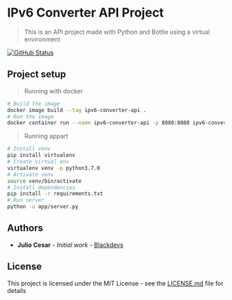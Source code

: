 # IPv6 Converter API Project

> This is an API project made with Python and Bottle using a virtual environment

<!-- [![Build Status](https://badgen.net/travis/julio-cesar-development/todo-vue?icon=travis)](https://travis-ci.org/julio-cesar-development/ipv6-converter-api) -->
[![GitHub Status](https://badgen.net/github/status/julio-cesar-development/ipv6-converter-api)](https://github.com/julio-cesar-development/ipv6-converter-api)

## Project setup

> Running with docker

```bash
# Build the image
docker image build --tag ipv6-converter-api .
# Run the image
docker container run --name ipv6-converter-api -p 8080:8080 ipv6-converter-api
```

> Running appart

```bash
# Install venv
pip install virtualenv
# Create virtual env
virtualenv venv -p python3.7.0
# Activate venv
source venv/bin/activate
# Install dependencies
pip install -r requirements.txt
# Run server
python -u app/server.py
```

## Authors

* **Julio Cesar** - *Initial work* - [Blackdevs](https://blackdevs.com.br)

## License

This project is licensed under the MIT License - see the [LICENSE.md](LICENSE.md) file for details

